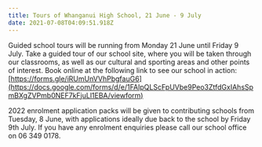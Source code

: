 ```yaml
---
title: Tours of Whanganui High School, 21 June - 9 July
date: 2021-07-08T04:09:51.918Z
---
```

Guided school tours will be running from Monday 21 June until Friday 9 July. Take a guided tour of our school site, where you will be taken through our classrooms, as well as our cultural and sporting areas and other points of interest. Book online at the following link to see our school in action: [https://forms.gle/iRUmUnVVhPbgfauG6](https://docs.google.com/forms/d/e/1FAIpQLScFpUVbe9Peo3ZtfdGxIAhsSpmBXgZVPmb0NEF7kFjuLl1EBA/viewform)

2022 enrolment application packs will be given to contributing schools from Tuesday, 8 June, with applications ideally due back to the school by Friday 9th July. If you have any enrolment enquiries please call our school office on 06 349 0178.